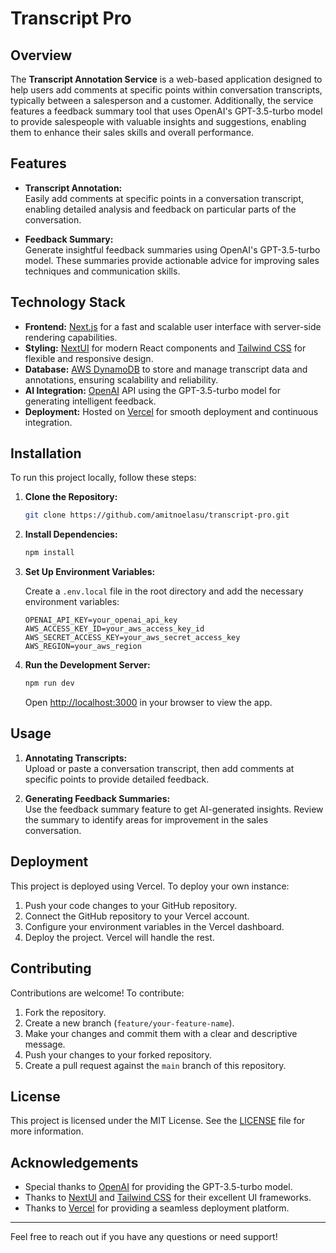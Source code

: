 # Transcript Pro

## Overview

The **Transcript Annotation Service** is a web-based application designed to help users add comments at specific points within conversation transcripts, typically between a salesperson and a customer. Additionally, the service features a feedback summary tool that uses OpenAI's GPT-3.5-turbo model to provide salespeople with valuable insights and suggestions, enabling them to enhance their sales skills and overall performance.

## Features

- **Transcript Annotation:**  
  Easily add comments at specific points in a conversation transcript, enabling detailed analysis and feedback on particular parts of the conversation.

- **Feedback Summary:**  
  Generate insightful feedback summaries using OpenAI's GPT-3.5-turbo model. These summaries provide actionable advice for improving sales techniques and communication skills.

## Technology Stack

- **Frontend:** [Next.js](https://nextjs.org/) for a fast and scalable user interface with server-side rendering capabilities.
- **Styling:** [NextUI](https://nextui.org/) for modern React components and [Tailwind CSS](https://tailwindcss.com/) for flexible and responsive design.
- **Database:** [AWS DynamoDB](https://aws.amazon.com/dynamodb/) to store and manage transcript data and annotations, ensuring scalability and reliability.
- **AI Integration:** [OpenAI](https://openai.com/) API using the GPT-3.5-turbo model for generating intelligent feedback.
- **Deployment:** Hosted on [Vercel](https://vercel.com/) for smooth deployment and continuous integration.

## Installation

To run this project locally, follow these steps:

1. **Clone the Repository:**

    ```bash
    git clone https://github.com/amitnoelasu/transcript-pro.git
    ```

2. **Install Dependencies:**

    ```bash
    npm install
    ```

3. **Set Up Environment Variables:**

    Create a `.env.local` file in the root directory and add the necessary environment variables:

    ```env
    OPENAI_API_KEY=your_openai_api_key
    AWS_ACCESS_KEY_ID=your_aws_access_key_id
    AWS_SECRET_ACCESS_KEY=your_aws_secret_access_key
    AWS_REGION=your_aws_region
    ```

4. **Run the Development Server:**

    ```bash
    npm run dev
    ```

    Open [http://localhost:3000](http://localhost:3000) in your browser to view the app.

## Usage

1. **Annotating Transcripts:**  
   Upload or paste a conversation transcript, then add comments at specific points to provide detailed feedback.

2. **Generating Feedback Summaries:**  
   Use the feedback summary feature to get AI-generated insights. Review the summary to identify areas for improvement in the sales conversation.

## Deployment

This project is deployed using Vercel. To deploy your own instance:

1. Push your code changes to your GitHub repository.
2. Connect the GitHub repository to your Vercel account.
3. Configure your environment variables in the Vercel dashboard.
4. Deploy the project. Vercel will handle the rest.

## Contributing

Contributions are welcome! To contribute:

1. Fork the repository.
2. Create a new branch (`feature/your-feature-name`).
3. Make your changes and commit them with a clear and descriptive message.
4. Push your changes to your forked repository.
5. Create a pull request against the `main` branch of this repository.

## License

This project is licensed under the MIT License. See the [LICENSE](LICENSE) file for more information.

## Acknowledgements

- Special thanks to [OpenAI](https://openai.com/) for providing the GPT-3.5-turbo model.
- Thanks to [NextUI](https://nextui.org/) and [Tailwind CSS](https://tailwindcss.com/) for their excellent UI frameworks.
- Thanks to [Vercel](https://vercel.com/) for providing a seamless deployment platform.

---

Feel free to reach out if you have any questions or need support!
